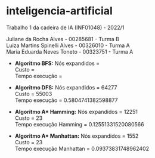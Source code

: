 # inteligencia-artificial
Trabalho 1 da cadeira de IA (INF01048) - 2022/1

Juliane da Rocha Alves - 00285681 - Turma B  
Luiza Martins Spinelli Alves - 00326010 - Turma A  
Maria Eduarda Neves Toneto - 00323751 - Turma A  

- **Algoritmo BFS:** Nós expandidos =  
                 Custo =  
                 Tempo execução =  

- **Algoritmo DFS:** Nós expandidos = 64277  
                 Custo = 55003  
                 Tempo execução = 0.5804741382598877  
                 
- **Algoritmo A\* Hamming:** Nós expandidos = 12251  
                        Custo = 23  
                        Tempo execução Hamming = 0.12551331520080566

- **Algoritmo A\* Manhattan:** Nós expandidos = 1552  
                          Custo = 23  
                          Tempo execução Manhattan = 0.09373831748962402
  

